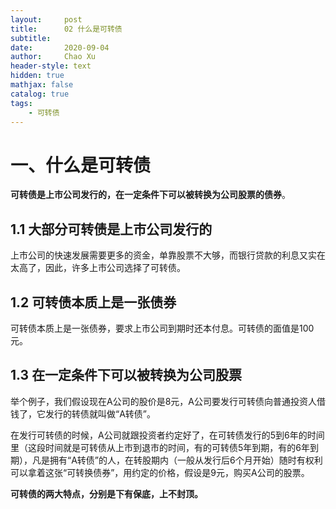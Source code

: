 ```yaml
---
layout:     post
title:      02 什么是可转债
subtitle:   
date:       2020-09-04
author:     Chao Xu
header-style: text
hidden: true 
mathjax: false
catalog: true
tags:
    - 可转债
---
```


# 一、什么是可转债

**可转债是上市公司发行的，在一定条件下可以被转换为公司股票的债券**。

## 1.1 大部分可转债是上市公司发行的

上市公司的快速发展需要更多的资金，单靠股票不大够，而银行贷款的利息又实在太高了，因此，许多上市公司选择了可转债。

## 1.2 可转债本质上是一张债券 

可转债本质上是一张债券，要求上市公司到期时还本付息。可转债的面值是100元。

## 1.3 **在一定条件下可以被转换为公司股票**

举个例子，我们假设现在A公司的股价是8元，A公司要发行可转债向普通投资人借钱了，它发行的转债就叫做“A转债”。

在发行可转债的时候，A公司就跟投资者约定好了，在可转债发行的5到6年的时间里（这段时间就是可转债从上市到退市的时间，有的可转债5年到期，有的6年到期），凡是拥有“A转债”的人，在转股期内（一般从发行后6个月开始）随时有权利可以拿着这张“可转换债券”，用约定的价格，假设是9元，购买A公司的股票。

**可转债的两大特点，分别是下有保底，上不封顶。**


